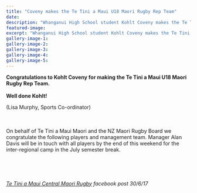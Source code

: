 ```yaml
---
title: "Coveny makes the Te Tini a Maui U18 Maori Rugby Rep Team"
date: 
description: "Whanganui High School student Kohlt Coveny makes the Te Tini a Maui U18 Maori Rugby Rep Team..."
featured-image: 
excerpt: "Whanganui High School student Kohlt Coveny makes the Te Tini a Maui U18 Maori Rugby Rep Team."
gallery-image-1: 
gallery-image-2: 
gallery-image-3: 
gallery-image-4: 
gallery-image-5: 
---
```


<div class="_1dwg _1w_m">
<div id="js_27" class="_5pbx userContent" data-ft="{&quot;tn&quot;:&quot;K&quot;}">
<p><strong>Congratulations to Kohlt Coveny for making the Te Tini a Maui U18 Maori Rugby Rep Team.</strong> <br /><strong><br />Well done Kohlt!</strong></p>
<p>(Lisa Murphy, Sports Co-ordinator)</p>
<p><br /><br />On behalf of Te Tini a Maui Maori and the NZ Maori Rugby Board we congratulate the following players and management team. Manager Alan Davis will be in touch with all players by the end of this weekend for the inter-regional camp in the July semester break.<br /><br /></p>
</div>
</div>
<p><img src=http://c1940652.r52.cf0.rackcdn.com/595af729b8d39a317d000359/Kohlt-Coveny-Maori-U18-team-list-of-july-2017.jpg alt="" /></p>
<p>&nbsp;</p>
<p><em><a id="js_2t3" href="https://www.facebook.com/Te-Tini-a-Maui-Central-Maori-Rugby-427961477303567/?hc_ref=PAGES_TIMELINE&amp;fref=nf" data-hovercard="/ajax/hovercard/page.php?id=427961477303567&amp;extragetparams=%7B%22hc_ref%22%3A%22PAGES_TIMELINE%22%2C%22fref%22%3A%22nf%22%7D" data-hovercard-prefer-more-content-show="1" data-hovercard-referer="PAGES_TIMELINE">Te Tini a Maui Central Maori Rugby</a>&nbsp;facebook post 30/6/17</em></p>

